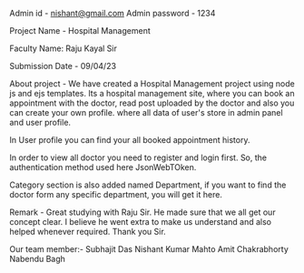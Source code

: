 Admin id - nishant@gmail.com
Admin password - 1234

Project Name -  Hospital Management

Faculty Name: Raju Kayal Sir

Submission Date - 09/04/23

About project - 
We have created a Hospital Management project using node js and ejs templates.
Its a hospital management site, where you can book an appointment with the doctor, read post uploaded by the doctor
and also you can create your own profile. where all data of user's store in admin panel and user profile.

In User profile you can find your all booked appointment history.

In order to view all doctor you need to register and login first.
So, the authentication method used here JsonWebTOken.

Category section is also added named Department, if you want to find the doctor form any specific department, you will get it here.


Remark - Great studying with Raju Sir. He made sure that we all get our concept clear.
I believe he went extra to make us understand and also helped whenever required. Thank you Sir.

Our team member:-
Subhajit Das
Nishant Kumar Mahto
Amit Chakrabhorty
Nabendu Bagh



